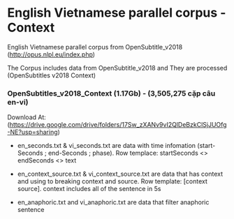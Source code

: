 # English Vietnamese parallel corpus -  Context
English Vietnamese parallel corpus from OpenSubtitle_v2018 (http://opus.nlpl.eu/index.php)

The Corpus includes data from OpenSubtitle_v2018 and They are processed (OpenSubtitles v2018 Context)

### OpenSubtitles_v2018_Context (1.17Gb) - (3,505,275 cặp câu en-vi)
Download At:(https://drive.google.com/drive/folders/17Sw_zXANv9vI2QlDeBzkClSjJUOfg-NE?usp=sharing)

* en_seconds.txt & vi_seconds.txt are data with time infomation (start-Seconds ; end-Seconds ; phase). Row templace: startSeconds <> endSeconds <> text

* en_context_source.txt & vi_context_source.txt are data that has context and using <BOS> to breaking context and source. Row template: [context <BOS> source]. context includes all of the sentence in 5s
  
* en_anaphoric.txt and vi_anaphoric.txt are data that filter anaphoric sentence 
